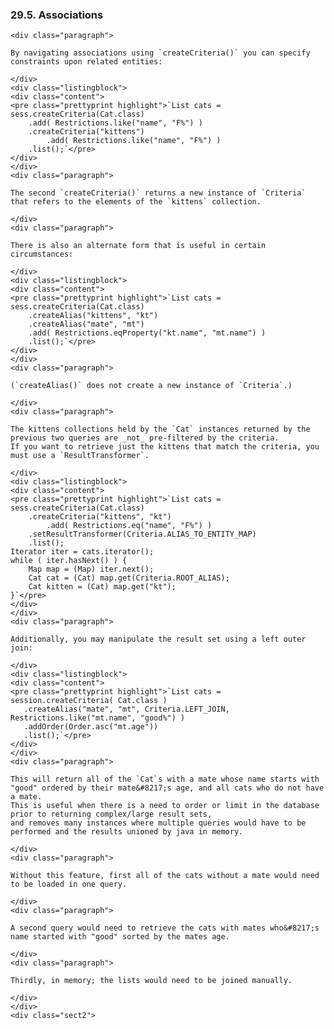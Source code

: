  ### 29.5. Associations

    <div class="paragraph">

    By navigating associations using `createCriteria()` you can specify constraints upon related entities:

    </div>
    <div class="listingblock">
    <div class="content">
    <pre class="prettyprint highlight">`List cats = sess.createCriteria(Cat.class)
        .add( Restrictions.like("name", "F%") )
        .createCriteria("kittens")
            .add( Restrictions.like("name", "F%") )
        .list();`</pre>
    </div>
    </div>
    <div class="paragraph">

    The second `createCriteria()` returns a new instance of `Criteria` that refers to the elements of the `kittens` collection.

    </div>
    <div class="paragraph">

    There is also an alternate form that is useful in certain circumstances:

    </div>
    <div class="listingblock">
    <div class="content">
    <pre class="prettyprint highlight">`List cats = sess.createCriteria(Cat.class)
        .createAlias("kittens", "kt")
        .createAlias("mate", "mt")
        .add( Restrictions.eqProperty("kt.name", "mt.name") )
        .list();`</pre>
    </div>
    </div>
    <div class="paragraph">

    (`createAlias()` does not create a new instance of `Criteria`.)

    </div>
    <div class="paragraph">

    The kittens collections held by the `Cat` instances returned by the previous two queries are _not_ pre-filtered by the criteria.
    If you want to retrieve just the kittens that match the criteria, you must use a `ResultTransformer`.

    </div>
    <div class="listingblock">
    <div class="content">
    <pre class="prettyprint highlight">`List cats = sess.createCriteria(Cat.class)
        .createCriteria("kittens", "kt")
            .add( Restrictions.eq("name", "F%") )
        .setResultTransformer(Criteria.ALIAS_TO_ENTITY_MAP)
        .list();
    Iterator iter = cats.iterator();
    while ( iter.hasNext() ) {
        Map map = (Map) iter.next();
        Cat cat = (Cat) map.get(Criteria.ROOT_ALIAS);
        Cat kitten = (Cat) map.get("kt");
    }`</pre>
    </div>
    </div>
    <div class="paragraph">

    Additionally, you may manipulate the result set using a left outer join:

    </div>
    <div class="listingblock">
    <div class="content">
    <pre class="prettyprint highlight">`List cats = session.createCriteria( Cat.class )
       .createAlias("mate", "mt", Criteria.LEFT_JOIN, Restrictions.like("mt.name", "good%") )
       .addOrder(Order.asc("mt.age"))
       .list();`</pre>
    </div>
    </div>
    <div class="paragraph">

    This will return all of the `Cat`s with a mate whose name starts with "good" ordered by their mate&#8217;s age, and all cats who do not have a mate.
    This is useful when there is a need to order or limit in the database prior to returning complex/large result sets,
    and removes many instances where multiple queries would have to be performed and the results unioned by java in memory.

    </div>
    <div class="paragraph">

    Without this feature, first all of the cats without a mate would need to be loaded in one query.

    </div>
    <div class="paragraph">

    A second query would need to retrieve the cats with mates who&#8217;s name started with "good" sorted by the mates age.

    </div>
    <div class="paragraph">

    Thirdly, in memory; the lists would need to be joined manually.

    </div>
    </div>
    <div class="sect2">